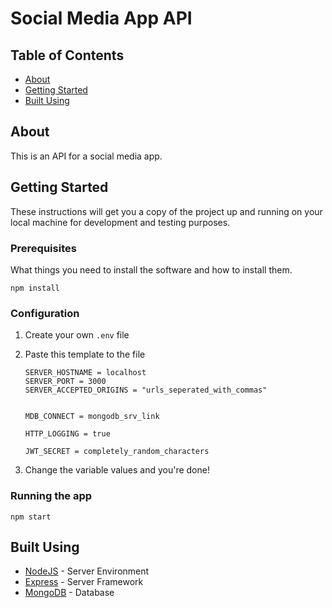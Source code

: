 # Social Media App API

## Table of Contents
+ [About](#about)
+ [Getting Started](#getting_started)
+ [Built Using](#built_using)

## About <a name = "about"></a>
This is an API for a social media app.

## Getting Started <a name = "getting_started"></a>
These instructions will get you a copy of the project up and running on your local machine for development and testing purposes.

### Prerequisites

What things you need to install the software and how to install them.

```
npm install
```

### Configuration

1. Create your own `.env` file
2. Paste this template to the file

    ```shell    
    SERVER_HOSTNAME = localhost
    SERVER_PORT = 3000
    SERVER_ACCEPTED_ORIGINS = "urls_seperated_with_commas"


    MDB_CONNECT = mongodb_srv_link

    HTTP_LOGGING = true

    JWT_SECRET = completely_random_characters
    ```
3. Change the variable values and you're done!

### Running the app

```
npm start
```

## Built Using <a name = "built_using"></a>
- [NodeJS](https://nodejs.org/en/) - Server Environment
- [Express](https://expressjs.com/) - Server Framework
- [MongoDB](https://www.mongodb.com/) - Database
